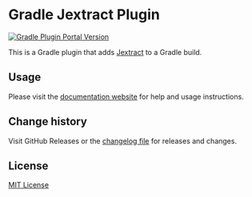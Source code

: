 # Gradle Jextract Plugin

[![Gradle Plugin Portal Version](https://img.shields.io/gradle-plugin-portal/v/de.infolektuell.jextract)](https://plugins.gradle.org/plugin/de.infolektuell.jextract)

This is a Gradle plugin that adds [Jextract] to a Gradle build. 

## Usage

Please visit the [documentation website] for help and usage instructions.

## Change history

Visit GitHub Releases or the [changelog file](CHANGELOG.md) for releases and changes.

## License

[MIT License](LICENSE.txt)

[jextract]: https://jdk.java.net/jextract/
[documentation website]: https://infolektuell.github.io/gradle-extract
